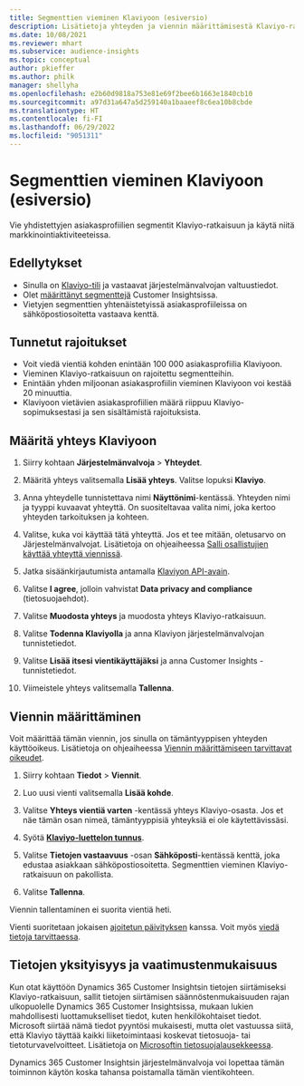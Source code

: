 ```yaml
---
title: Segmenttien vieminen Klaviyoon (esiversio)
description: Lisätietoja yhteyden ja viennin määrittämisestä Klaviyo-ratkaisuun.
ms.date: 10/08/2021
ms.reviewer: mhart
ms.subservice: audience-insights
ms.topic: conceptual
author: pkieffer
ms.author: philk
manager: shellyha
ms.openlocfilehash: e2b60d9818a753e81e69f2bee6b1663e1840cb10
ms.sourcegitcommit: a97d31a647a5d259140a1baaeef8c6ea10b8cbde
ms.translationtype: HT
ms.contentlocale: fi-FI
ms.lasthandoff: 06/29/2022
ms.locfileid: "9051311"
---
```

# <a name="export-segments-to-klaviyo-preview"></a>Segmenttien vieminen Klaviyoon (esiversio)

Vie yhdistettyjen asiakasprofiilien segmentit Klaviyo-ratkaisuun ja käytä niitä markkinointiaktiviteeteissa.

## <a name="prerequisites"></a>Edellytykset

-   Sinulla on [Klaviyo-tili](https://www.klaviyo.com/) ja vastaavat järjestelmänvalvojan valtuustiedot.
-   Olet [määrittänyt segmenttejä](segments.md) Customer Insightsissa.
-   Vietyjen segmenttien yhtenäistetyissä asiakasprofiileissa on sähköpostiosoitetta vastaava kenttä.

## <a name="known-limitations"></a>Tunnetut rajoitukset

- Voit viedä vientiä kohden enintään 100 000 asiakasprofiilia Klaviyoon.
- Vieminen Klaviyo-ratkaisuun on rajoitettu segmentteihin.
- Enintään yhden miljoonan asiakasprofiilin vieminen Klaviyoon voi kestää 20 minuuttia. 
- Klaviyoon vietävien asiakasprofiilien määrä riippuu Klaviyo-sopimuksestasi ja sen sisältämistä rajoituksista.

## <a name="set-up-connection-to-klaviyo"></a>Määritä yhteys Klaviyoon

1. Siirry kohtaan **Järjestelmänvalvoja** > **Yhteydet**.

1. Määritä yhteys valitsemalla **Lisää yhteys**. Valitse lopuksi **Klaviyo**.

1. Anna yhteydelle tunnistettava nimi **Näyttönimi**-kentässä. Yhteyden nimi ja tyyppi kuvaavat yhteyttä. On suositeltavaa valita nimi, joka kertoo yhteyden tarkoituksen ja kohteen.

1. Valitse, kuka voi käyttää tätä yhteyttä. Jos et tee mitään, oletusarvo on Järjestelmänvalvojat. Lisätietoja on ohjeaiheessa [Salli osallistujien käyttää yhteyttä viennissä](connections.md#allow-contributors-to-use-a-connection-for-exports).

1. Jatka sisäänkirjautumista antamalla [Klaviyon API-avain](https://help.klaviyo.com/hc/articles/115005062267-How-to-Manage-Your-Account-s-API-Keys). 

1. Valitse **I agree**, jolloin vahvistat **Data privacy and compliance** (tietosuojaehdot).

1. Valitse **Muodosta yhteys** ja muodosta yhteys Klaviyo-ratkaisuun.

1. Valitse **Todenna Klaviyolla** ja anna Klaviyon järjestelmänvalvojan tunnistetiedot.

1. Valitse **Lisää itsesi vientikäyttäjäksi** ja anna Customer Insights -tunnistetiedot.

1. Viimeistele yhteys valitsemalla **Tallenna**.

## <a name="configure-an-export"></a>Viennin määrittäminen

Voit määrittää tämän viennin, jos sinulla on tämäntyyppisen yhteyden käyttöoikeus. Lisätietoja on ohjeaiheessa [Viennin määrittämiseen tarvittavat oikeudet](export-destinations.md#set-up-a-new-export).

1. Siirry kohtaan **Tiedot** > **Viennit**.

1. Luo uusi vienti valitsemalla **Lisää kohde**.

1. Valitse **Yhteys vientiä varten** -kentässä yhteys Klaviyo-osasta. Jos et näe tämän osan nimeä, tämäntyyppisiä yhteyksiä ei ole käytettävissäsi.

1. Syötä [**Klaviyo-luettelon tunnus**](https://help.klaviyo.com/hc/articles/115005078647-How-to-Find-a-List-ID).     

3. Valitse **Tietojen vastaavuus** -osan **Sähköposti**-kentässä kenttä, joka edustaa asiakkaan sähköpostiosoitetta. Segmenttien vieminen Klaviyo-ratkaisuun on pakollista.

1. Valitse **Tallenna**.

Viennin tallentaminen ei suorita vientiä heti.

Vienti suoritetaan jokaisen [ajoitetun päivityksen](system.md#schedule-tab) kanssa. Voit myös [viedä tietoja tarvittaessa](export-destinations.md#run-exports-on-demand). 


## <a name="data-privacy-and-compliance"></a>Tietojen yksityisyys ja vaatimustenmukaisuus

Kun otat käyttöön Dynamics 365 Customer Insightsin tietojen siirtämiseksi Klaviyo-ratkaisuun, sallit tietojen siirtämisen säännöstenmukaisuuden rajan ulkopuolelle Dynamics 365 Customer Insightsissa, mukaan lukien mahdollisesti luottamukselliset tiedot, kuten henkilökohtaiset tiedot. Microsoft siirtää nämä tiedot pyyntösi mukaisesti, mutta olet vastuussa siitä, että Klaviyo täyttää kaikki liiketoimintaasi koskevat tietosuoja- tai tietoturvavelvoitteet. Lisätietoja on [Microsoftin tietosuojalausekkeessa](https://go.microsoft.com/fwlink/?linkid=396732).

Dynamics 365 Customer Insightsin järjestelmänvalvoja voi lopettaa tämän toiminnon käytön koska tahansa poistamalla tämän vientikohteen.
